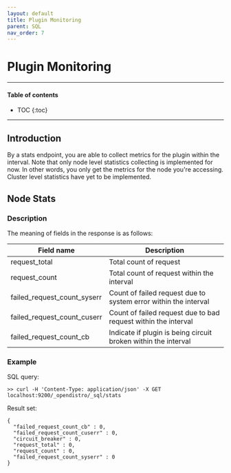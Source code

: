 ```yaml
---
layout: default
title: Plugin Monitoring
parent: SQL
nav_order: 7
---
```


# Plugin Monitoring

---

#### Table of contents
- TOC
{:toc}


---

## Introduction

By a stats endpoint, you are able to collect metrics for the plugin
within the interval. Note that only node level statistics collecting is
implemented for now. In other words, you only get the metrics for the
node you're accessing. Cluster level statistics have yet to be
implemented.

## Node Stats

### Description

The meaning of fields in the response is as follows:

|                 Field name|                                                    Description|
| ------------------------- | ------------------------------------------------------------- |
|              request_total|                                         Total count of request|
|              request_count|                     Total count of request within the interval|
|failed_request_count_syserr|Count of failed request due to system error within the interval|
|failed_request_count_cuserr| Count of failed request due to bad request within the interval|
|    failed_request_count_cb| Indicate if plugin is being circuit broken within the interval|


### Example

SQL query:

    >> curl -H 'Content-Type: application/json' -X GET localhost:9200/_opendistro/_sql/stats

Result set:

    {
      "failed_request_count_cb" : 0,
      "failed_request_count_cuserr" : 0,
      "circuit_breaker" : 0,
      "request_total" : 0,
      "request_count" : 0,
      "failed_request_count_syserr" : 0
    }
